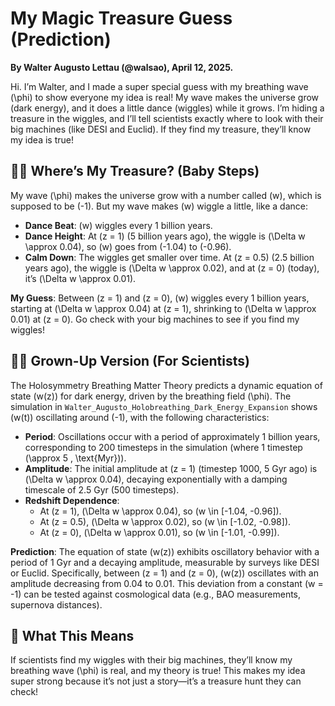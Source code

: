# My Magic Treasure Guess (Prediction)

**By Walter Augusto Lettau (@walsao), April 12, 2025.**

Hi. I’m Walter, and I made a super special guess with my breathing wave \(\phi\) to show everyone my idea is real! My wave makes the universe grow (dark energy), and it does a little dance (wiggles) while it grows. I’m hiding a treasure in the wiggles, and I’ll tell scientists exactly where to look with their big machines (like DESI and Euclid). If they find my treasure, they’ll know my idea is true!

## 🏴‍☠️ Where’s My Treasure? (Baby Steps)
My wave \(\phi\) makes the universe grow with a number called \(w\), which is supposed to be \(-1\). But my wave makes \(w\) wiggle a little, like a dance:
- **Dance Beat**: \(w\) wiggles every 1 billion years.
- **Dance Height**: At \(z = 1\) (5 billion years ago), the wiggle is \(\Delta w \approx 0.04\), so \(w\) goes from \(-1.04\) to \(-0.96\).
- **Calm Down**: The wiggles get smaller over time. At \(z = 0.5\) (2.5 billion years ago), the wiggle is \(\Delta w \approx 0.02\), and at \(z = 0\) (today), it’s \(\Delta w \approx 0.01\).

**My Guess**: Between \(z = 1\) and \(z = 0\), \(w\) wiggles every 1 billion years, starting at \(\Delta w \approx 0.04\) at \(z = 1\), shrinking to \(\Delta w \approx 0.01\) at \(z = 0\). Go check with your big machines to see if you find my wiggles!

## 🧑‍🔬 Grown-Up Version (For Scientists)
The Holosymmetry Breathing Matter Theory predicts a dynamic equation of state \(w(z)\) for dark energy, driven by the breathing field \(\phi\). The simulation in `Walter_Augusto_Holobreathing_Dark_Energy_Expansion` shows \(w(t)\) oscillating around \(-1\), with the following characteristics:

- **Period**: Oscillations occur with a period of approximately 1 billion years, corresponding to 200 timesteps in the simulation (where 1 timestep \(\approx 5 \, \text{Myr}\)).
- **Amplitude**: The initial amplitude at \(z = 1\) (timestep 1000, 5 Gyr ago) is \(\Delta w \approx 0.04\), decaying exponentially with a damping timescale of 2.5 Gyr (500 timesteps).
- **Redshift Dependence**:
  - At \(z = 1\), \(\Delta w \approx 0.04\), so \(w \in [-1.04, -0.96]\).
  - At \(z = 0.5\), \(\Delta w \approx 0.02\), so \(w \in [-1.02, -0.98]\).
  - At \(z = 0\), \(\Delta w \approx 0.01\), so \(w \in [-1.01, -0.99]\).

**Prediction**: The equation of state \(w(z)\) exhibits oscillatory behavior with a period of 1 Gyr and a decaying amplitude, measurable by surveys like DESI or Euclid. Specifically, between \(z = 1\) and \(z = 0\), \(w(z)\) oscillates with an amplitude decreasing from 0.04 to 0.01. This deviation from a constant \(w = -1\) can be tested against cosmological data (e.g., BAO measurements, supernova distances).

## 🌟 What This Means
If scientists find my wiggles with their big machines, they’ll know my breathing wave \(\phi\) is real, and my theory is true! This makes my idea super strong because it’s not just a story—it’s a treasure hunt they can check!
